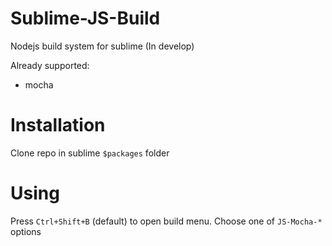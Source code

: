 # Sublime-JS-Build
Nodejs build system for sublime (In develop)

Already supported: 

- mocha


# Installation

Clone repo in sublime `$packages` folder


# Using

Press `Ctrl+Shift+B` (default) to open build menu. Choose one of `JS-Mocha-*` options


